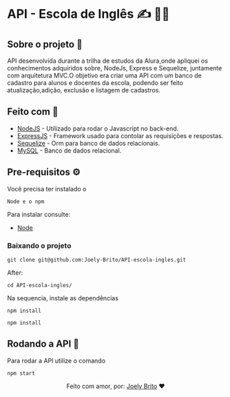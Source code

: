 
# API - Escola de Inglês :writing_hand: :woman_teacher:

## Sobre o projeto :open_book:

API desenvolvida durante a trilha de estudos da Alura,onde apliquei os conhecimentos adquiridos sobre, NodeJs, Express e Sequelize, juntamente com arquitetura MVC.O objetivo era criar uma API com um banco de cadastro para alunos e docentes da escola, podendo ser feito atualização,adição, exclusão e listagem de cadastros.

## Feito com :rocket:

- [NodeJS](https://nodejs.org/en/) - Utilizado para rodar o Javascript no back-end.
- [ExpressJS](https://expressjs.com/pt-br/) - Framework usado para contolar as requisições e respostas. 
- [Sequelize](https://sequelize.org/) - Orm para banco de dados relacionais.
- [MySQL](https://www.mysql.com/) - Banco de dados relacional.

## Pre-requisitos :gear:

Você precisa ter instalado o 

```
Node e o npm
```

Para instalar consulte: 
* [Node](https://nodejs.org/en/)

### Baixando o projeto

```
git clone git@github.com:Joely-Brito/API-escola-ingles.git
```
After:
```
cd API-escola-ingles/
```
Na sequencia, instale as dependências
```
npm install
```


```
npm install
```

## Rodando a API :rocket:

Para rodar a API utilize o comando

```
npm start
```


<div align="center">
   Feito com amor, por: <a href="https://www.linkedin.com/in/joely-brito/" target="_blank">Joely Brito</a> ❤️
</div>
